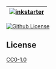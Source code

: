 | [![inkstarter](https://setetres.s3.amazonaws.com/setetres.st/img/share-inkstarter.png?v=1&raw=true)](http://inkstarter.setetres.st) |
| ----------------------------------------------------------------------------------------------------------------------------------- |

[![Github License](https://img.shields.io/github/license/setetres/v12.svg?v=2)](https://github.com/setetres/v12/blob/master/LICENSE)

## License

[CC0-1.0]

[http://inkstarter.setetres.st]: http://inkstarter.setetres.st
[cc0-1.0]: http://creativecommons.org/licenses/cc0/1.0
